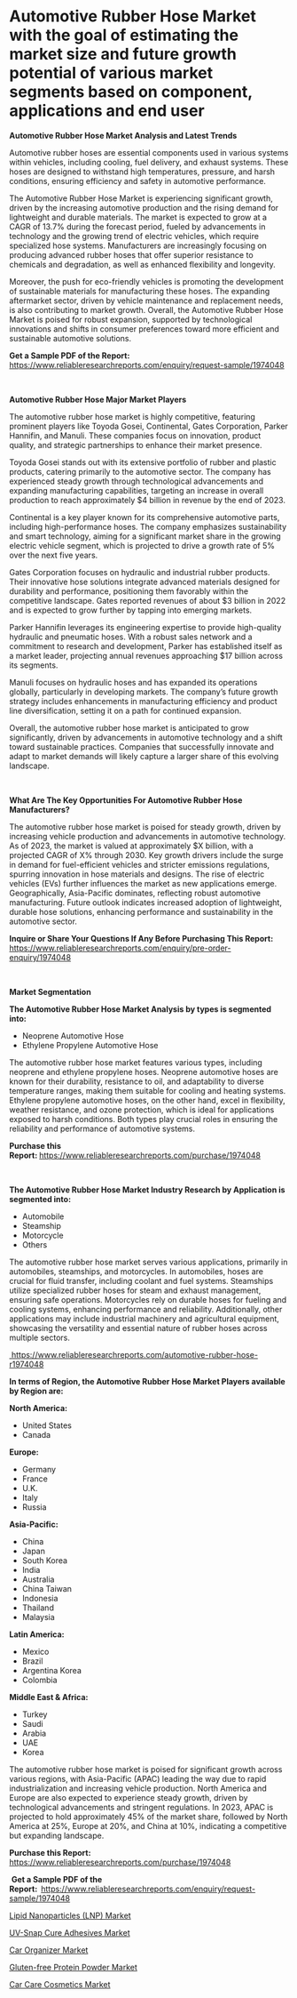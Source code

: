 <p><h1>Automotive Rubber Hose Market with the goal of estimating the market size and future growth potential of various market segments based on component, applications and end user</h1></p><p><strong>Automotive Rubber Hose Market Analysis and Latest Trends</strong></p>
<p><p>Automotive rubber hoses are essential components used in various systems within vehicles, including cooling, fuel delivery, and exhaust systems. These hoses are designed to withstand high temperatures, pressure, and harsh conditions, ensuring efficiency and safety in automotive performance. </p><p>The Automotive Rubber Hose Market is experiencing significant growth, driven by the increasing automotive production and the rising demand for lightweight and durable materials. The market is expected to grow at a CAGR of 13.7% during the forecast period, fueled by advancements in technology and the growing trend of electric vehicles, which require specialized hose systems. Manufacturers are increasingly focusing on producing advanced rubber hoses that offer superior resistance to chemicals and degradation, as well as enhanced flexibility and longevity.</p><p>Moreover, the push for eco-friendly vehicles is promoting the development of sustainable materials for manufacturing these hoses. The expanding aftermarket sector, driven by vehicle maintenance and replacement needs, is also contributing to market growth. Overall, the Automotive Rubber Hose Market is poised for robust expansion, supported by technological innovations and shifts in consumer preferences toward more efficient and sustainable automotive solutions.</p></p>
<p><strong>Get a Sample PDF of the Report:&nbsp;</strong> <a href="https://www.reliableresearchreports.com/enquiry/request-sample/1974048?utm_campaign=5&utm_medium=2&utm_source=Github&utm_content=ia&utm_term=03112024&utm_id=automotive-rubber-hose">https://www.reliableresearchreports.com/enquiry/request-sample/1974048</a></p>
<p>&nbsp;</p>
<p><strong>Automotive Rubber Hose Major Market Players</strong></p>
<p><p>The automotive rubber hose market is highly competitive, featuring prominent players like Toyoda Gosei, Continental, Gates Corporation, Parker Hannifin, and Manuli. These companies focus on innovation, product quality, and strategic partnerships to enhance their market presence.</p><p>Toyoda Gosei stands out with its extensive portfolio of rubber and plastic products, catering primarily to the automotive sector. The company has experienced steady growth through technological advancements and expanding manufacturing capabilities, targeting an increase in overall production to reach approximately $4 billion in revenue by the end of 2023.</p><p>Continental is a key player known for its comprehensive automotive parts, including high-performance hoses. The company emphasizes sustainability and smart technology, aiming for a significant market share in the growing electric vehicle segment, which is projected to drive a growth rate of 5% over the next five years.</p><p>Gates Corporation focuses on hydraulic and industrial rubber products. Their innovative hose solutions integrate advanced materials designed for durability and performance, positioning them favorably within the competitive landscape. Gates reported revenues of about $3 billion in 2022 and is expected to grow further by tapping into emerging markets.</p><p>Parker Hannifin leverages its engineering expertise to provide high-quality hydraulic and pneumatic hoses. With a robust sales network and a commitment to research and development, Parker has established itself as a market leader, projecting annual revenues approaching $17 billion across its segments.</p><p>Manuli focuses on hydraulic hoses and has expanded its operations globally, particularly in developing markets. The company’s future growth strategy includes enhancements in manufacturing efficiency and product line diversification, setting it on a path for continued expansion.</p><p>Overall, the automotive rubber hose market is anticipated to grow significantly, driven by advancements in automotive technology and a shift toward sustainable practices. Companies that successfully innovate and adapt to market demands will likely capture a larger share of this evolving landscape.</p></p>
<p>&nbsp;</p>
<p><strong>What Are The Key Opportunities For Automotive Rubber Hose Manufacturers?</strong></p>
<p><p>The automotive rubber hose market is poised for steady growth, driven by increasing vehicle production and advancements in automotive technology. As of 2023, the market is valued at approximately $X billion, with a projected CAGR of X% through 2030. Key growth drivers include the surge in demand for fuel-efficient vehicles and stricter emissions regulations, spurring innovation in hose materials and designs. The rise of electric vehicles (EVs) further influences the market as new applications emerge. Geographically, Asia-Pacific dominates, reflecting robust automotive manufacturing. Future outlook indicates increased adoption of lightweight, durable hose solutions, enhancing performance and sustainability in the automotive sector.</p></p>
<p><strong>Inquire or Share Your Questions If Any Before Purchasing This Report:</strong> <a href="https://www.reliableresearchreports.com/enquiry/pre-order-enquiry/1974048?utm_campaign=5&utm_medium=2&utm_source=Github&utm_content=ia&utm_term=03112024&utm_id=automotive-rubber-hose">https://www.reliableresearchreports.com/enquiry/pre-order-enquiry/1974048</a></p>
<p>&nbsp;</p>
<p><strong>Market Segmentation</strong></p>
<p><strong>The Automotive Rubber Hose Market Analysis by types is segmented into:</strong></p>
<p><ul><li>Neoprene Automotive Hose</li><li>Ethylene Propylene Automotive Hose</li></ul></p>
<p><p>The automotive rubber hose market features various types, including neoprene and ethylene propylene hoses. Neoprene automotive hoses are known for their durability, resistance to oil, and adaptability to diverse temperature ranges, making them suitable for cooling and heating systems. Ethylene propylene automotive hoses, on the other hand, excel in flexibility, weather resistance, and ozone protection, which is ideal for applications exposed to harsh conditions. Both types play crucial roles in ensuring the reliability and performance of automotive systems.</p></p>
<p><strong>Purchase this Report:&nbsp;</strong><a href="https://www.reliableresearchreports.com/purchase/1974048?utm_campaign=5&utm_medium=2&utm_source=Github&utm_content=ia&utm_term=03112024&utm_id=automotive-rubber-hose">https://www.reliableresearchreports.com/purchase/1974048</a></p>
<p>&nbsp;</p>
<p><strong>The Automotive Rubber Hose Market Industry Research by Application is segmented into:</strong></p>
<p><ul><li>Automobile</li><li>Steamship</li><li>Motorcycle</li><li>Others</li></ul></p>
<p><p>The automotive rubber hose market serves various applications, primarily in automobiles, steamships, and motorcycles. In automobiles, hoses are crucial for fluid transfer, including coolant and fuel systems. Steamships utilize specialized rubber hoses for steam and exhaust management, ensuring safe operations. Motorcycles rely on durable hoses for fueling and cooling systems, enhancing performance and reliability. Additionally, other applications may include industrial machinery and agricultural equipment, showcasing the versatility and essential nature of rubber hoses across multiple sectors.</p></p>
<p><a href="https://www.reliableresearchreports.com/automotive-rubber-hose-r1974048?utm_campaign=5&utm_medium=2&utm_source=Github&utm_content=ia&utm_term=03112024&utm_id=automotive-rubber-hose">&nbsp;https://www.reliableresearchreports.com/automotive-rubber-hose-r1974048</a></p>
<p><strong>In terms of Region, the Automotive Rubber Hose Market Players available by Region are:</strong></p>
<p>
    <p> <strong> North America: </strong>
        <ul>
            <li>United States</li>
            <li>Canada</li>
        </ul>
        </p> 
    <p> <strong> Europe: </strong>
        <ul>
            <li>Germany</li>
            <li>France</li>
            <li>U.K.</li>
            <li>Italy</li>
            <li>Russia</li>
        </ul>
        </p> 
    <p> <strong> Asia-Pacific: </strong>
        <ul>
            <li>China</li>
            <li>Japan</li>
            <li>South Korea</li>
            <li>India</li>
            <li>Australia</li>
            <li>China Taiwan</li>
            <li>Indonesia</li>
            <li>Thailand</li>
            <li>Malaysia</li>
        </ul>
        </p> 
    <p> <strong> Latin America: </strong>
        <ul>
            <li>Mexico</li>
            <li>Brazil</li>
            <li>Argentina Korea</li>
            <li>Colombia</li>
        </ul>
        </p> 
    <p> <strong> Middle East & Africa: </strong>
        <ul>
            <li>Turkey</li>
            <li>Saudi</li>
            <li>Arabia</li>
            <li>UAE</li>
            <li>Korea</li>
        </ul>
    </p>
    </p>
<p><p>The automotive rubber hose market is poised for significant growth across various regions, with Asia-Pacific (APAC) leading the way due to rapid industrialization and increasing vehicle production. North America and Europe are also expected to experience steady growth, driven by technological advancements and stringent regulations. In 2023, APAC is projected to hold approximately 45% of the market share, followed by North America at 25%, Europe at 20%, and China at 10%, indicating a competitive but expanding landscape.</p></p>
<p><strong>Purchase this Report: </strong><a href="https://www.reliableresearchreports.com/purchase/1974048?utm_campaign=5&utm_medium=2&utm_source=Github&utm_content=ia&utm_term=03112024&utm_id=automotive-rubber-hose">https://www.reliableresearchreports.com/purchase/1974048</a></p>
<p>&nbsp;<strong>Get a Sample PDF of the Report:&nbsp;&nbsp;</strong><a href="https://www.reliableresearchreports.com/enquiry/request-sample/1974048?utm_campaign=5&utm_medium=2&utm_source=Github&utm_content=ia&utm_term=03112024&utm_id=automotive-rubber-hose">https://www.reliableresearchreports.com/enquiry/request-sample/1974048</a></p>
<p><strong></strong></p>
<p><p><a href="https://issuu.com/reportprime-2/docs/lipid-nanoparticles-lnp-market-size_8b076deb20c64b?utm_campaign=5&utm_medium=2&utm_source=Github&utm_content=ia&utm_term=03112024&utm_id=automotive-rubber-hose">Lipid Nanoparticles (LNP) Market</a></p><p><a href="https://www.linkedin.com/pulse/uv-snap-cure-adhesives-market-consolidation-impact-structure-wwiyf?utm_campaign=5&utm_medium=2&utm_source=Github&utm_content=ia&utm_term=03112024&utm_id=automotive-rubber-hose">UV-Snap Cure Adhesives Market</a></p><p><a href="https://github.com/kathiestrine5ty/Market-Research-Report-List-1/blob/main/car-organizer-market.md?utm_campaign=5&utm_medium=2&utm_source=Github&utm_content=ia&utm_term=03112024&utm_id=automotive-rubber-hose">Car Organizer Market</a></p><p><a href="https://www.linkedin.com/pulse/investing-gluten-free-protein-powder-market-trends-leading-b57sf?utm_campaign=5&utm_medium=2&utm_source=Github&utm_content=ia&utm_term=03112024&utm_id=automotive-rubber-hose">Gluten-free Protein Powder Market</a></p><p><a href="https://github.com/alesiasc0na/Market-Research-Report-List-1/blob/main/car-care-cosmetics-market.md?utm_campaign=5&utm_medium=2&utm_source=Github&utm_content=ia&utm_term=03112024&utm_id=automotive-rubber-hose">Car Care Cosmetics Market</a></p></p>
